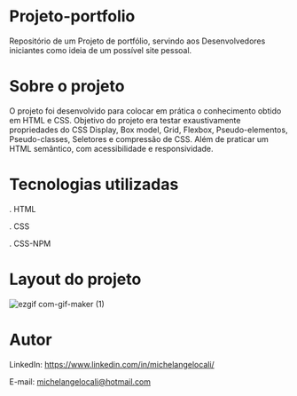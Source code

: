 # Projeto-portfolio
Repositório de um Projeto de portfólio, servindo aos Desenvolvedores iniciantes como ideia de um possível site pessoal.

# Sobre o projeto
O projeto foi desenvolvido para colocar em prática o conhecimento obtido em HTML e CSS. Objetivo do projeto era testar exaustivamente propriedades do CSS Display, Box model, Grid, Flexbox, Pseudo-elementos, Pseudo-classes, Seletores e compressão de CSS.
Além de praticar um HTML semântico, com acessibilidade e responsividade.

# Tecnologias utilizadas
. HTML

. CSS

. CSS-NPM

# Layout do projeto
![ezgif com-gif-maker (1)](https://user-images.githubusercontent.com/90471567/156395573-9635941f-7bed-4852-8f14-c95e4d27e737.gif)

# Autor
LinkedIn:
https://www.linkedin.com/in/michelangelocali/

E-mail:
michelangelocali@hotmail.com
